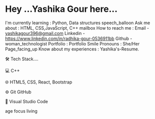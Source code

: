 # Hey ...Yashika Gour here...
I'm currently learning : Python, Data structures 
speech_balloon Ask me about : HTML, CSS,JavaScript, C++
mailbox How to reach me : 
           Email - yashikagour396@gmail.com
           Linkedin - https://www.linkedin.com/in/radhika-gour-0536911bb
           Github -  
woman_technologist Portfolio : Portfolio
Smile Pronouns : She/Her
Page_facing_up Know about my experiences : Yashika's-Resume.


🛠  Tech Stack....

💻   C++

🌐   HTML5, CSS, React, Bootstrap

⚙️   Git GitHub

🔧   Visual Studio Code

age focus living
